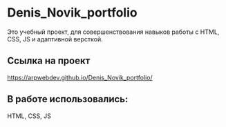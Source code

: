 # Denis_Novik_portfolio
Это учебный проект, для совершенствования навыков работы с HTML, CSS, JS и адаптивной версткой. 

## Ссылка на проект 
https://arpwebdev.github.io/Denis_Novik_portfolio/

## В работе использовались:
HTML, CSS, JS
